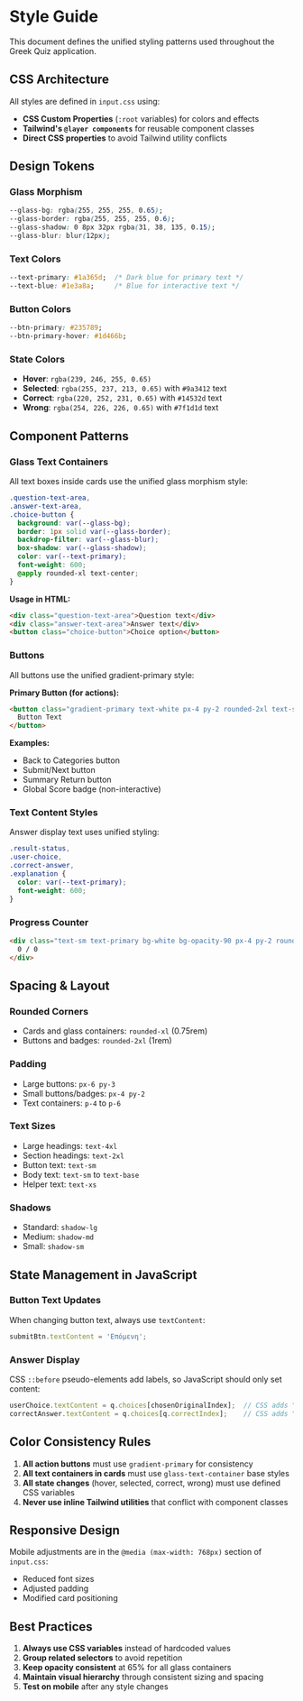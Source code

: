 # Style Guide

This document defines the unified styling patterns used throughout the Greek Quiz application.

## CSS Architecture

All styles are defined in `input.css` using:
- **CSS Custom Properties** (`:root` variables) for colors and effects
- **Tailwind's `@layer components`** for reusable component classes
- **Direct CSS properties** to avoid Tailwind utility conflicts

## Design Tokens

### Glass Morphism
```css
--glass-bg: rgba(255, 255, 255, 0.65);
--glass-border: rgba(255, 255, 255, 0.6);
--glass-shadow: 0 8px 32px rgba(31, 38, 135, 0.15);
--glass-blur: blur(12px);
```

### Text Colors
```css
--text-primary: #1a365d;  /* Dark blue for primary text */
--text-blue: #1e3a8a;     /* Blue for interactive text */
```

### Button Colors
```css
--btn-primary: #235789;
--btn-primary-hover: #1d466b;
```

### State Colors
- **Hover**: `rgba(239, 246, 255, 0.65)`
- **Selected**: `rgba(255, 237, 213, 0.65)` with `#9a3412` text
- **Correct**: `rgba(220, 252, 231, 0.65)` with `#14532d` text
- **Wrong**: `rgba(254, 226, 226, 0.65)` with `#7f1d1d` text

## Component Patterns

### Glass Text Containers

All text boxes inside cards use the unified glass morphism style:

```css
.question-text-area,
.answer-text-area,
.choice-button {
  background: var(--glass-bg);
  border: 1px solid var(--glass-border);
  backdrop-filter: var(--glass-blur);
  box-shadow: var(--glass-shadow);
  color: var(--text-primary);
  font-weight: 600;
  @apply rounded-xl text-center;
}
```

**Usage in HTML:**
```html
<div class="question-text-area">Question text</div>
<div class="answer-text-area">Answer text</div>
<button class="choice-button">Choice option</button>
```

### Buttons

All buttons use the unified gradient-primary style:

**Primary Button (for actions):**
```html
<button class="gradient-primary text-white px-4 py-2 rounded-2xl text-sm font-semibold shadow-lg transition-all">
  Button Text
</button>
```

**Examples:**
- Back to Categories button
- Submit/Next button
- Summary Return button
- Global Score badge (non-interactive)

### Text Content Styles

Answer display text uses unified styling:

```css
.result-status,
.user-choice,
.correct-answer,
.explanation {
  color: var(--text-primary);
  font-weight: 600;
}
```

### Progress Counter

```html
<div class="text-sm text-primary bg-white bg-opacity-90 px-4 py-2 rounded-xl shadow-md font-semibold">
  0 / 0
</div>
```

## Spacing & Layout

### Rounded Corners
- Cards and glass containers: `rounded-xl` (0.75rem)
- Buttons and badges: `rounded-2xl` (1rem)

### Padding
- Large buttons: `px-6 py-3`
- Small buttons/badges: `px-4 py-2`
- Text containers: `p-4` to `p-6`

### Text Sizes
- Large headings: `text-4xl`
- Section headings: `text-2xl`
- Button text: `text-sm`
- Body text: `text-sm` to `text-base`
- Helper text: `text-xs`

### Shadows
- Standard: `shadow-lg`
- Medium: `shadow-md`
- Small: `shadow-sm`

## State Management in JavaScript

### Button Text Updates

When changing button text, always use `textContent`:
```javascript
submitBtn.textContent = 'Επόμενη';
```

### Answer Display

CSS `::before` pseudo-elements add labels, so JavaScript should only set content:
```javascript
userChoice.textContent = q.choices[chosenOriginalIndex];  // CSS adds "Η απάντησή σου: "
correctAnswer.textContent = q.choices[q.correctIndex];    // CSS adds "Σωστή απάντηση: "
```

## Color Consistency Rules

1. **All action buttons** must use `gradient-primary` for consistency
2. **All text containers in cards** must use `glass-text-container` base styles
3. **All state changes** (hover, selected, correct, wrong) must use defined CSS variables
4. **Never use inline Tailwind utilities** that conflict with component classes

## Responsive Design

Mobile adjustments are in the `@media (max-width: 768px)` section of `input.css`:
- Reduced font sizes
- Adjusted padding
- Modified card positioning

## Best Practices

1. **Always use CSS variables** instead of hardcoded values
2. **Group related selectors** to avoid repetition
3. **Keep opacity consistent** at 65% for all glass containers
4. **Maintain visual hierarchy** through consistent sizing and spacing
5. **Test on mobile** after any style changes